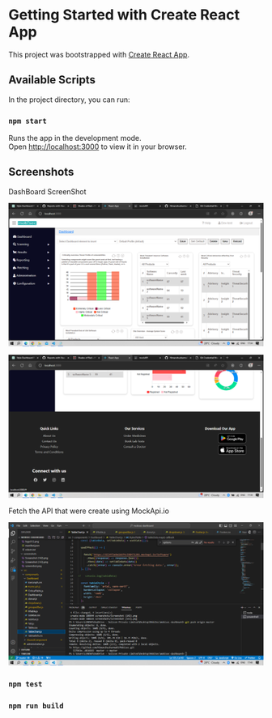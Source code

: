 # Getting Started with Create React App

This project was bootstrapped with [Create React App](https://github.com/facebook/create-react-app).

## Available Scripts

In the project directory, you can run:

### `npm start`

Runs the app in the development mode.\
Open [http://localhost:3000](http://localhost:3000) to view it in your browser.

## Screenshots

DashBoard ScreenShot

![App Screenshot](./screenshots/screenshot.png)


![App Screenshot](./screenshots/Screenshot%20(142).png)


Fetch the API that were create using MockApi.io

![App Screenshot](./screenshots/Screenshot%20(144).png)



### `npm test`


### `npm run build`

